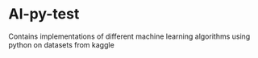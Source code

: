 # AI-py-test
Contains implementations of different machine learning algorithms using python on datasets from kaggle
